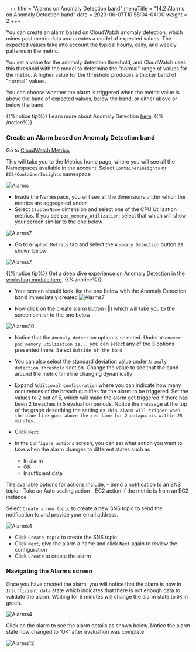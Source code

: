 +++
title = "Alarms on Anomaly Detection band"
menuTitle = "14.2 Alarms on Anomaly Detection band"
date = 2020-06-07T10:55:04-04:00
weight = 2
+++

You can create an alarm based on CloudWatch anomaly detection, which mines past metric data and creates a model of expected values. The expected values take into account the typical hourly, daily, and weekly patterns in the metric.

You set a value for the anomaly detection threshold, and CloudWatch uses this threshold with the model to determine the "normal" range of values for the metric. A higher value for the threshold produces a thicker band of "normal" values.

You can choose whether the alarm is triggered when the metric value is above the band of expected values, below the band, or either above or below the band.

{{%notice tip%}}
Learn more about Anomaly Detection [here](https://docs.aws.amazon.com/AmazonCloudWatch/latest/monitoring/Create_Anomaly_Detection_Alarm.html).
{{% /notice%}}

### Create an Alarm based on Anomaly Detection band

Go to [CloudWatch Metrics](https://console.aws.amazon.com/cloudwatch/home?region=us-east-1#metricsV2:graph=~())

This will take you to the Metrics home page, where you will see all the Namespaces available in the account. Select `ContainerInsights` or `ECS/ContainerInsights` namespace

![Alarms](/images/alarms/a1.png?classes=shadow)

- Inside the Namespace, you will see all the dimensions under which the metrics are aggregated under
- Select `ClusterName` dimension and select one of the CPU Utilization metrics. If you see `pod_memory_utilization`, select that which will show your screen similar to the one below

![Alarms7](/images/alarms/a7.png?classes=shadow)

- Go to `Graphed Metrics` tab and select the `Anomaly Detection` button as shown below

![Alarms7](/images/alarms/a9.png?classes=shadow)

{{%notice tip%}}
Get a deep dive experience on Anomaly Detection in the [workshop module here](/anomalydetection.html).
{{% /notice%}}

- Your screen should look like the one below with the Anomaly Detection band immediately created 
![Alarms7](/images/alarms/a8.png?classes=shadow)

- Now click on the create alarm button (🔔) which will take you to the screen similar to the one below

![Alarms10](/images/alarms/a10.png?classes=shadow)

- Notice that the `Anomaly detection` option is selected. Under `Whenever pod_memory_utilization is...` you can select any of the 3 options presented there. Select `Outside of the band`

- You can also select the standard deviation value under `Anomaly detection threshold` section. Change the value to see that the band around the metric timeline changing dynamically

- Expand `Additional configuration` where you can indicate how many occurences of the breach qualifies for the alarm to be triggered. Set the values to 2 out of 5, which will make the alarm get triggered if there has been 2 breaches in 5 evaluation periods. Notice the message at the top of the graph describing the setting as `This alarm will trigger when the blue line goes above the red line for 2 datapoints within 25 minutes.`

- Click `Next` 
- In the `Configure actions` screen, you can set what action you want to take when the alarm changes to different states such as 
    - In alarm
    - OK
    - Insufficient data

The available options for actions include,
    - Send a notification to an SNS topic
    - Take an Auto scaling action
    - EC2 action if the metric is from an EC2 instance

Select `Create a new topic` to create a new SNS topic to send the notification to and provide your email address. 

![Alarms4](/images/alarms/a4.png?classes=shadow)

- Click `Create topic` to create the SNS topic 
- Click `Next`, give the alarm a name and click `Next` again to review the configuration
- Click `Create` to create the alarm

### Navigating the Alarms screen

Once you have created the alarm, you will notice that the alarm is now in `Insufficient data` state which indicates that there is not enough data to validate the alarm. Waiting for 5 minutes will change the alarm state to `OK` in green.

![Alarms4](/images/alarms/a11.png?classes=shadow)

Click on the alarm to see the alarm details as shown below. Notice the alarm state now changed to 'OK' after evaluation was complete.

![Alarms12](/images/alarms/a12.gif)